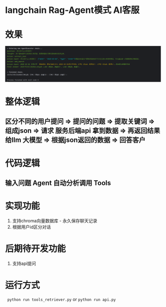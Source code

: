 # langchain Rag-Agent模式 AI客服
# 效果
![img.png](doc/img.png)

# 整体逻辑
## 区分不同的用户提问 => 提问的问题 => 提取关键词  => 组成json => 请求 服务后端api 拿到数据 => 再返回结果给llm 大模型 => 根据json返回的数据 => 回答客户

# 代码逻辑
## 输入问题  Agent 自动分析调用 Tools

# 实现功能
1. 支持chroma向量数据库 - 永久保存聊天记录
2. 根据用户id区分对话


# 后期待开发功能
1. 支持api提问


# 运行方式
``` python run tools_retriever.py```
or
```python run api.py```
